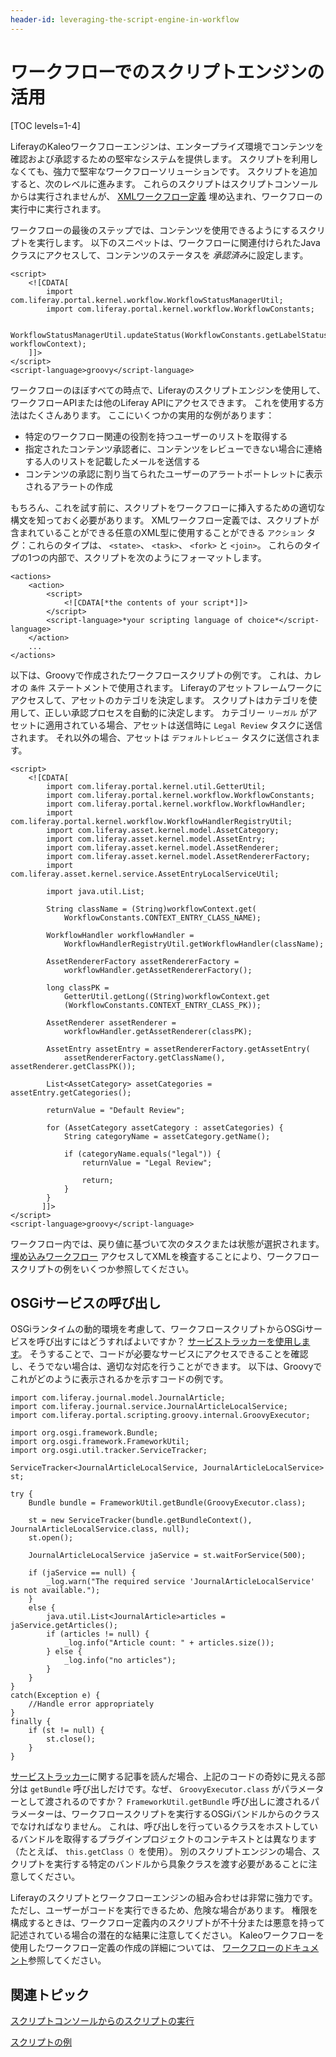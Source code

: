 ```yaml
---
header-id: leveraging-the-script-engine-in-workflow
---
```


# ワークフローでのスクリプトエンジンの活用

[TOC levels=1-4]

LiferayのKaleoワークフローエンジンは、エンタープライズ環境でコンテンツを確認および承認するための堅牢なシステムを提供します。 スクリプトを利用しなくても、強力で堅牢なワークフローソリューションです。 スクリプトを追加すると、次のレベルに進みます。 これらのスクリプトはスクリプトコンソールからは実行されませんが、 [XMLワークフロー定義](/docs/7-1/tutorials/-/knowledge_base/t/crafting-xml-workflow-definitions) 埋め込まれ、ワークフローの実行中に実行されます。

ワークフローの最後のステップでは、コンテンツを使用できるようにするスクリプトを実行します。 以下のスニペットは、ワークフローに関連付けられたJavaクラスにアクセスして、コンテンツのステータスを *承認済み*に設定します。

    <script>
        <![CDATA[
            import com.liferay.portal.kernel.workflow.WorkflowStatusManagerUtil;
            import com.liferay.portal.kernel.workflow.WorkflowConstants;
    
            WorkflowStatusManagerUtil.updateStatus(WorkflowConstants.getLabelStatus("approved"), workflowContext);
        ]]>
    </script>
    <script-language>groovy</script-language>

ワークフローのほぼすべての時点で、Liferayのスクリプトエンジンを使用して、ワークフローAPIまたは他のLiferay APIにアクセスできます。 これを使用する方法はたくさんあります。 ここにいくつかの実用的な例があります：

  - 特定のワークフロー関連の役割を持つユーザーのリストを取得する
  - 指定されたコンテンツ承認者に、コンテンツをレビューできない場合に連絡する人のリストを記載したメールを送信する
  - コンテンツの承認に割り当てられたユーザーのアラートポートレットに表示されるアラートの作成

もちろん、これを試す前に、スクリプトをワークフローに挿入するための適切な構文を知っておく必要があります。 XMLワークフロー定義では、スクリプトが含まれていることができる任意のXML型に使用することができる `アクション` タグ：これらのタイプは、 `<state>`、 `<task>`、 `<fork>` と `<join>`。 これらのタイプの1つの内部で、スクリプトを次のようにフォーマットします。

    <actions>
        <action>
            <script>
                <![CDATA[*the contents of your script*]]>
            </script>
            <script-language>*your scripting language of choice*</script-language>
        </action>
        ...
    </actions>

以下は、Groovyで作成されたワークフロースクリプトの例です。 これは、カレオの `条件` ステートメントで使用されます。 Liferayのアセットフレームワークにアクセスして、アセットのカテゴリを決定します。 スクリプトはカテゴリを使用して、正しい承認プロセスを自動的に決定します。 カテゴリー `リーガル` がアセットに適用されている場合、アセットは送信時に `Legal Review` タスクに送信されます。 それ以外の場合、アセットは `デフォルトレビュー` タスクに送信されます。

    <script>
        <![CDATA[
            import com.liferay.portal.kernel.util.GetterUtil;
            import com.liferay.portal.kernel.workflow.WorkflowConstants;
            import com.liferay.portal.kernel.workflow.WorkflowHandler;
            import com.liferay.portal.kernel.workflow.WorkflowHandlerRegistryUtil;
            import com.liferay.asset.kernel.model.AssetCategory;
            import com.liferay.asset.kernel.model.AssetEntry;
            import com.liferay.asset.kernel.model.AssetRenderer;
            import com.liferay.asset.kernel.model.AssetRendererFactory;
            import com.liferay.asset.kernel.service.AssetEntryLocalServiceUtil;
    
            import java.util.List;
    
            String className = (String)workflowContext.get(
                WorkflowConstants.CONTEXT_ENTRY_CLASS_NAME);
    
            WorkflowHandler workflowHandler =
                WorkflowHandlerRegistryUtil.getWorkflowHandler(className);
    
            AssetRendererFactory assetRendererFactory =
                workflowHandler.getAssetRendererFactory();
    
            long classPK =
                GetterUtil.getLong((String)workflowContext.get
                (WorkflowConstants.CONTEXT_ENTRY_CLASS_PK));
    
            AssetRenderer assetRenderer =
                workflowHandler.getAssetRenderer(classPK);
    
            AssetEntry assetEntry = assetRendererFactory.getAssetEntry(
                assetRendererFactory.getClassName(), assetRenderer.getClassPK());
    
            List<AssetCategory> assetCategories = assetEntry.getCategories();
    
            returnValue = "Default Review";
    
            for (AssetCategory assetCategory : assetCategories) {
                String categoryName = assetCategory.getName();
    
                if (categoryName.equals("legal")) {
                    returnValue = "Legal Review";
    
                    return;
                }
            }
           ]]>
    </script>
    <script-language>groovy</script-language>

ワークフロー内では、戻り値に基づいて次のタスクまたは状態が選択されます。 [埋め込みワークフロー](/docs/7-1/user/-/knowledge_base/u/workflow#embedded-workflows) アクセスしてXMLを検査することにより、ワークフロースクリプトの例をいくつか参照してください。

## OSGiサービスの呼び出し

OSGiランタイムの動的環境を考慮して、ワークフロースクリプトからOSGiサービスを呼び出すにはどうすればよいですか？ [サービストラッカーを使用します](/docs/7-1/tutorials/-/knowledge_base/t/service-trackers)。 そうすることで、コードが必要なサービスにアクセスできることを確認し、そうでない場合は、適切な対応を行うことができます。 以下は、Groovyでこれがどのように表示されるかを示すコードの例です。

    import com.liferay.journal.model.JournalArticle;
    import com.liferay.journal.service.JournalArticleLocalService;
    import com.liferay.portal.scripting.groovy.internal.GroovyExecutor;
    
    import org.osgi.framework.Bundle;
    import org.osgi.framework.FrameworkUtil;
    import org.osgi.util.tracker.ServiceTracker;
    
    ServiceTracker<JournalArticleLocalService, JournalArticleLocalService> st;
    
    try {
        Bundle bundle = FrameworkUtil.getBundle(GroovyExecutor.class);
    
        st = new ServiceTracker(bundle.getBundleContext(), JournalArticleLocalService.class, null);
        st.open();
    
        JournalArticleLocalService jaService = st.waitForService(500);
    
        if (jaService == null) {
            _log.warn("The required service 'JournalArticleLocalService' is not available.");
        }
        else {
            java.util.List<JournalArticle>articles = jaService.getArticles();
            if (articles != null) {
                _log.info("Article count: " + articles.size());
            } else {
                _log.info("no articles");
            }
        }
    }
    catch(Exception e) {
        //Handle error appropriately
    }
    finally {
        if (st != null) {
            st.close();
        }
    }

[サービストラッカー](/docs/7-1/tutorials/-/knowledge_base/t/service-trackers)に関する記事を読んだ場合、上記のコードの奇妙に見える部分は `getBundle` 呼び出しだけです。なぜ、 `GroovyExecutor.class` がパラメーターとして渡されるのですか？ `FrameworkUtil.getBundle` 呼び出しに渡されるパラメーターは、ワークフロースクリプトを実行するOSGiバンドルからのクラスでなければなりません。 これは、呼び出しを行っているクラスをホストしているバンドルを取得するプラグインプロジェクトのコンテキストとは異なります（たとえば、 `this.getClass（）`を使用）。 別のスクリプトエンジンの場合、スクリプトを実行する特定のバンドルから具象クラスを渡す必要があることに注意してください。

Liferayのスクリプトとワークフローエンジンの組み合わせは非常に強力です。 ただし、ユーザーがコードを実行できるため、危険な場合があります。 権限を構成するときは、ワークフロー定義内のスクリプトが不十分または悪意を持って記述されている場合の潜在的な結果に注意してください。 Kaleoワークフローを使用したワークフロー定義の作成の詳細については、 [ワークフローのドキュメント](/docs/7-1/user/-/knowledge_base/u/workflow)参照してください。

## 関連トピック

[スクリプトコンソールからのスクリプトの実行](/docs/7-1/user/-/knowledge_base/u/running-scripts-from-the-script-console)

[スクリプトの例](/docs/7-1/user/-/knowledge_base/u/script-examples)
